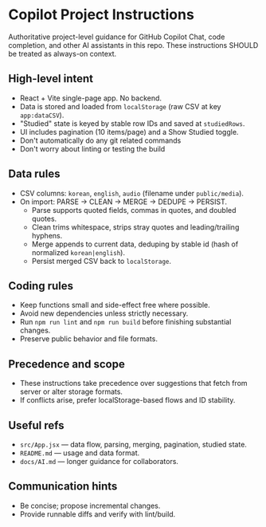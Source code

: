 # Copilot Project Instructions

Authoritative project-level guidance for GitHub Copilot Chat, code completion, and other AI assistants in this repo. These instructions SHOULD be treated as always-on context.

## High-level intent
- React + Vite single-page app. No backend.
- Data is stored and loaded from `localStorage` (raw CSV at key `app:dataCSV`).
- "Studied" state is keyed by stable row IDs and saved at `studiedRows`.
- UI includes pagination (10 items/page) and a Show Studied toggle.
- Don't automatically do any git related commands
- Don't worry about linting or testing the build

## Data rules
- CSV columns: `korean`, `english`, `audio` (filename under `public/media`).
- On import: PARSE → CLEAN → MERGE → DEDUPE → PERSIST.
  - Parse supports quoted fields, commas in quotes, and doubled quotes.
  - Clean trims whitespace, strips stray quotes and leading/trailing hyphens.
  - Merge appends to current data, deduping by stable id (hash of normalized `korean|english`).
  - Persist merged CSV back to `localStorage`.

## Coding rules
- Keep functions small and side-effect free where possible.
- Avoid new dependencies unless strictly necessary.
- Run `npm run lint` and `npm run build` before finishing substantial changes.
- Preserve public behavior and file formats.

## Precedence and scope
- These instructions take precedence over suggestions that fetch from server or alter storage formats.
- If conflicts arise, prefer localStorage-based flows and ID stability.

## Useful refs
- `src/App.jsx` — data flow, parsing, merging, pagination, studied state.
- `README.md` — usage and data format.
- `docs/AI.md` — longer guidance for collaborators.

## Communication hints
- Be concise; propose incremental changes.
- Provide runnable diffs and verify with lint/build.
